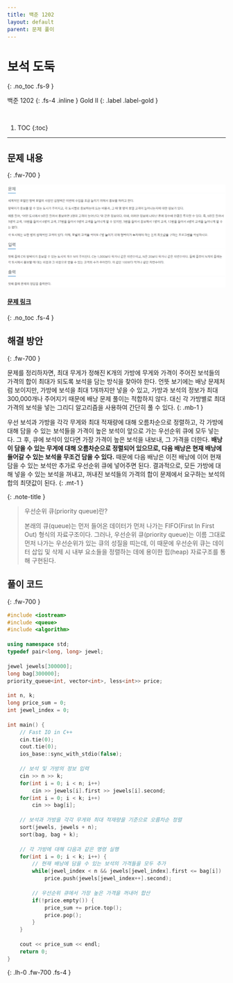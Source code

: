 ```yaml
---
title: 백준 1202
layout: default
parent: 문제 풀이
---
```


# **보석 도둑**
{: .no_toc .fs-9 }

백준 1202
{: .fs-4 .inline }
Gold II
{: .label .label-gold }

<br/>

1. TOC
{:toc}

---

## 문제 내용
{: .fw-700 }

![problem.png](../assets/screenshots/b1106.png)

#### [문제 링크](https://www.acmicpc.net/problem/1106)
{: .no_toc .fs-4 }

## 해결 방안
{: .fw-700 }

<div class="code-example" markdown="1">
문제를 정리하자면, 최대 무게가 정해진 K개의 가방에 무게와 가격이 주어진 보석들의 가격의 합이 최대가 되도록 보석을 담는 방식을 찾아야 한다.
언뜻 보기에는 배낭 문제처럼 보이지만, 가방에 보석을 최대 1개까지만 넣을 수 있고,
가방과 보석의 정보가 최대 300,000개나 주어지기 때문에 배낭 문제 풀이는 적합하지 않다.
대신 각 가방별로 최대 가격의 보석을 넣는 그리디 알고리즘을 사용하여 간단히 풀 수 있다.
{: .mb-1 }

우선 보석과 가방을 각각 무게와 최대 적재량에 대해 오름차순으로 정렬하고, 각 가방에 대해
담을 수 있는 보석들을 가격이 높은 보석이 앞으로 가는 우선순위 큐에 모두 넣는다.
그 후, 큐에 보석이 있다면 가장 가격이 높은 보석을 내보내, 그 가격을 더한다.
**배낭이 담을 수 있는 무게에 대해 오름차순으로 정렬되어 있으므로, 다음 배낭은 현재 배낭에 들어갈 수 있는 보석을 무조건 담을 수 있다.**
때문에 다음 배낭은 이전 배낭에 이어 현재 담을 수 있는 보석만 추가로 우선순위 큐에 넣어주면 된다.
결과적으로, 모든 가방에 대해 넣을 수 있는 보석을 꺼내고, 꺼내진 보석들의 가격의 합이 문제에서 요구하는 보석의 합의 최댓값이 된다.
{: .mt-1 }

{: .note-title }
> 우선순위 큐(priority queue)란?
>
> 본래의 큐(queue)는 먼저 들어온 데이터가 먼저 나가는 FIFO(First In First Out) 형식의 자료구조이다.
> 그러나, 우선순위 큐(priority queue)는 이름 그대로 먼저 나가는 우선순위가 있는 큐의 성질을 띠는데,
> 이 때문에 우선순위 큐는 데이터 삽입 및 삭제 시 내부 요소들을 정렬하는 데에 용이한 힙(heap) 자료구조를 통해 구현된다.
</div>

## 풀이 코드
{: .fw-700 }

```cpp
#include <iostream>
#include <queue>
#include <algorithm>

using namespace std;
typedef pair<long, long> jewel;

jewel jewels[300000];
long bag[300000];
priority_queue<int, vector<int>, less<int>> price;

int n, k;
long price_sum = 0;
int jewel_index = 0;

int main() {
    // Fast IO in C++
    cin.tie(0);
    cout.tie(0);
    ios_base::sync_with_stdio(false);

    // 보석 및 가방의 정보 입력
    cin >> n >> k;
    for(int i = 0; i < n; i++)
        cin >> jewels[i].first >> jewels[i].second;
    for(int i = 0; i < k; i++)
        cin >> bag[i];
    
    // 보석과 가방을 각각 무게와 최대 적재량을 기준으로 오름차순 정렬
    sort(jewels, jewels + n);
    sort(bag, bag + k);
    
    // 각 가방에 대해 다음과 같은 명령 실행
    for(int i = 0; i < k; i++) {
        // 현재 배낭에 담을 수 있는 보석의 가격들을 모두 추가
        while(jewel_index < n && jewels[jewel_index].first <= bag[i])
            price.push(jewels[jewel_index++].second);
        
        // 우선순위 큐에서 가장 높은 가격을 꺼내어 합산
        if(!price.empty()) {
            price_sum += price.top();
            price.pop();
        }
    }
    
    cout << price_sum << endl;
    return 0;
}
```
{: .lh-0 .fw-700 .fs-4 }